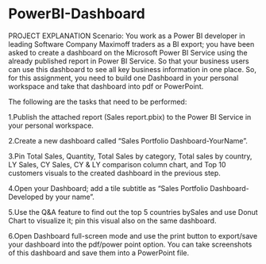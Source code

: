 # PowerBI-Dashboard
PROJECT EXPLANATION
Scenario: You work as a Power BI developer in leading Software Company Maximoff traders as a BI export; you have been asked to create a dashboard on the Microsoft Power BI Service using the already published report in Power BI Service. So that your business users can use this dashboard to see all key business information in one place. So, for this assignment, you need to build one Dashboard in your personal workspace and take that dashboard into pdf or PowerPoint.

The following are the tasks that need to be performed:

1.Publish the attached report (Sales report.pbix) to the Power BI Service in your personal workspace.

2.Create a new dashboard called “Sales Portfolio Dashboard-YourName”.

3.Pin Total Sales, Quantity, Total Sales by category, Total sales by country, LY Sales, CY Sales, CY & LY comparison column chart, and Top 10 customers visuals to the created dashboard in the previous step. 

4.Open your Dashboard; add a tile subtitle as “Sales Portfolio Dashboard-Developed by your name”.

5.Use the Q&A feature to find out the top 5 countries bySales and use Donut Chart to visualize it; pin this visual also on the same dashboard.

6.Open Dashboard full-screen mode and use the print button to export/save your dashboard into the pdf/power point option. You can take screenshots of this dashboard and save them into a PowerPoint file.
